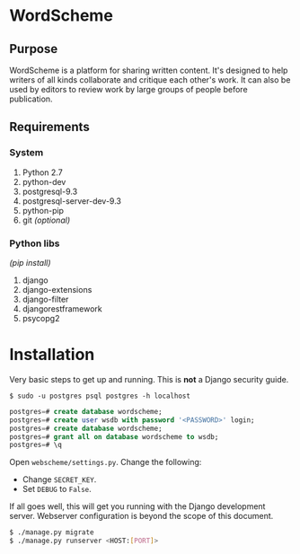 # WordScheme
## Purpose

WordScheme is a platform for sharing written content. It's designed to help writers of all kinds collaborate and critique each other's work. It can also be used by editors to review work by large groups of people before publication.

## Requirements
### System
1. Python 2.7
2. python-dev
3. postgresql-9.3
4. postgresql-server-dev-9.3
5. python-pip
6. git _(optional)_

### Python libs
_(pip install)_

1. django
2. django-extensions
3. django-filter
4. djangorestframework
5. psycopg2

# Installation
Very basic steps to get up and running. This is **not** a Django security guide.

`$ sudo -u postgres psql postgres -h localhost`

```sql
postgres=# create database wordscheme;
postgres=# create user wsdb with password '<PASSWORD>' login;
postgres=# create database wordscheme;
postgres=# grant all on database wordscheme to wsdb;
postgres=# \q
```

Open `webscheme/settings.py`. Change the following:
* Change `SECRET_KEY`.
* Set `DEBUG` to `False`.

If all goes well, this will get you running with the Django development server.
Webserver configuration is beyond the scope of this document.

```bash
$ ./manage.py migrate
$ ./manage.py runserver <HOST:[PORT]>
```
